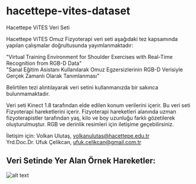 # hacettepe-vites-dataset
Hacettepe ViTES Veri Seti

Hacettepe ViTES Omuz Fizyoterapi veri seti aşağıdaki tez kapsamında yapılan çalışmalar doğrultusunda yayımlanmaktadır:

"Virtual Training Environment for Shoulder Exercises with Real-Time Recognition from RGB-D Data"
</br>
"Sanal Eğitim Asistanı Kullanılarak Omuz Egzersizlerinin RGB-D Verisiyle Gerçek Zamanlı Olarak Tanımlanması"

Belirtilen tezi alıntılayarak veri setini kullanmanızda bir sakınca bulunmamaktadır.

Veri seti Kinect 1.8 tarafından elde edilen konum verilerini içerir. Bu veri seti Fizyoterapi hareketlerini içerir. 
Fizyoterapi hareketleri alanında uzman fizyoterapistler tarafından yaş, kilo ve boy uzunluğu farklı gözetilerek oluşturulmuştur. 
RGB ve derinlik resimleri için iletişime geçebilirsiniz.

İletişim için:
Volkan Ulutaş, volkanulutas@hacettepe.edu.tr
</br>
Yrd.Doc.Dr. Ufuk Çelikcan, ufuk.celikcan@gmail.com.tr

## Veri Setinde Yer Alan Örnek Hareketler:
![alt text](https://raw.githubusercontent.com/volkanulutas/hacettepe-vites-dataset/master/example_exercises/dataset.png)
